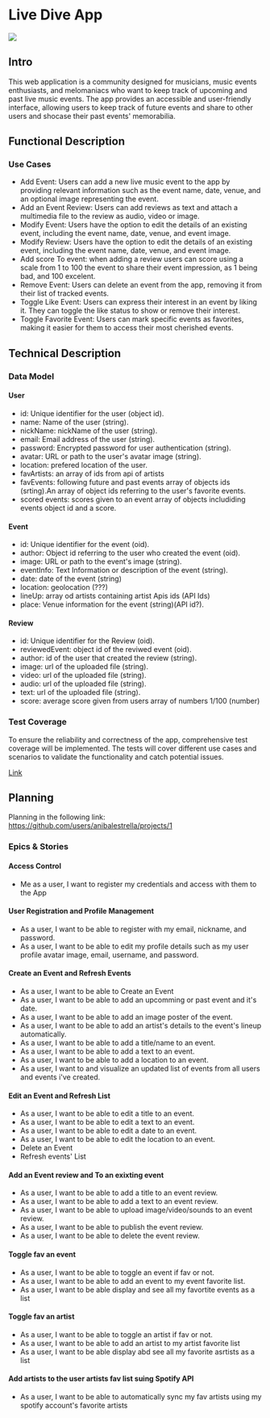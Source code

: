 # Live Dive App
![](https://media3.giphy.com/media/v1.Y2lkPTc5MGI3NjExaXE3NWRqY2dpdmo4MWx4dmczdTV5bm1tZ3o1cmFnMWRlbzd3eHkzbyZlcD12MV9naWZzX3NlYXJjaCZjdD1n/Etgl96VVzkQqQ/giphy.gif)

## Intro

This web application is a community designed for musicians, music events enthusiasts, and melomaniacs who want to keep track of upcoming and past live music events. The app provides an accessible and user-friendly interface, allowing users to keep track of future events and share to other users and shocase their past events' memorabilia.

## Functional Description

### Use Cases

- Add Event: Users can add a new live music event to the app by providing relevant information such as the event name, date, venue, and an optional image representing the event.
- Add an Event Review: Users can add reviews as text and attach a multimedia file to the review as audio, video or image.
- Modify Event: Users have the option to edit the details of an existing event, including the event name, date, venue, and event image.
- Modify Review: Users have the option to edit the details of an existing event, including the event name, date, venue, and event image.
- Add score To event: when adding a review users can score using a scale from 1 to 100 the event to share their event impression, as 1 being bad, and 100 excelent.
- Remove Event: Users can delete an event from the app, removing it from their list of tracked events.
- Toggle Like Event: Users can express their interest in an event by liking it. They can toggle the like status to show or remove their interest.
- Toggle Favorite Event: Users can mark specific events as favorites, making it easier for them to access their most cherished events.

## Technical Description

### Data Model
#### User

- id: Unique identifier for the user (object id).
- name: Name of the user (string).
- nickName: nickName of the user (string).
- email: Email address of the user (string).
- password: Encrypted password for user authentication (string).
- avatar: URL or path to the user's avatar image (string).
- location: prefered location of the user.
- favArtists: an array of ids from api of artists
- favEvents: following future and past events array of objects ids (srting).An array of object ids referring to the user's favorite events.
- scored events: scores given to an event array of objects includiding events object id and a score.

#### Event
- id: Unique identifier for the event (oid).
- author: Object id referring to the user who created the event (oid).
- image: URL or path to the event's image (string).
- eventInfo: Text Information or description of the event (string).
- date: date of the event (string)
- location: geolocation (???)
- lineUp: array od artists containing artist Apis ids (API Ids)
- place: Venue information for the event (string)(API id?).

#### Review
- id: Unique identifier for the Review (oid).
- reviewedEvent: object id of the reviwed event (oid).
- author: id of the user that created the review (string).
- image: url of the uploaded file (string).
- video: url of the uploaded file (string).
- audio: url of the uploaded file (string).
- text: url of the uploaded file (string).
- score: average score given from users array of numbers 1/100 (number)

### Test Coverage
To ensure the reliability and correctness of the app, comprehensive test coverage will be implemented. The tests will cover different use cases and scenarios to validate the functionality and catch potential issues.

[Link](https://github.com/)

## Planning
Planning in the following link:
https://github.com/users/anibalestrella/projects/1

### Epics & Stories
#### Access Control
- Me as a user, I want to register my credentials and access with them to the App
#### User Registration and Profile Management
- As a user, I want to be able to register with my email, nickname, and password.
- As a user, I want to be able to edit my profile details such as my user profile avatar image, email, username, and password.
#### Create an Event and Refresh Events
- As a user, I want to be able to Create an Event 
- As a user, I want to be able to add an upcomming or past event and it's date.
- As a user, I want to be able to add an image poster of the event.
- As a user, I want to be able to add an artist's details to the event's lineup automatically.
- As a user, I want to be able to add a title/name to an event.
- As a user, I want to be able to add a text to an event.
- As a user, I want to be able to add a location to an event.
- As a user, I want to and visualize an updated list of events from all users and events i've created.
#### Edit an Event and Refresh List
- As a user, I want to be able to edit a title to an event.
- As a user, I want to be able to edit a text to an event.
- As a user, I want to be able to edit a date to an event.
- As a user, I want to be able to edit the location to an event.
- Delete an Event
- Refresh events' List
#### Add an Event review and To an exixting event
- As a user, I want to be able to add a title to an event review.
- As a user, I want to be able to add a text to an event review.
- As a user, I want to be able to upload  image/video/sounds to an event review.
- As a user, I want to be able to publish the event review.
- As a user, I want to be able to delete the event review.
#### Toggle fav an event
- As a user, I want to be able to toggle an event if fav or not.
- As a user, I want to be able to add an event to my event favorite list.
- As a user, I want to be able display and see all my favortite events as a list
#### Toggle fav an artist
- As a user, I want to be able to toggle an artist if fav or not.
- As a user, I want to be able to add an artist to my artist favorite list
- As a user, I want to be able display abd see all my favorite asrtists as a list
#### Add artists to the user artists fav list suing Spotify API
- As a user, I want to be able to automatically sync my fav artists using my spotify account's favorite artists